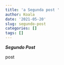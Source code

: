 ```yaml
---
title: 'a Segunda post '
author: Koala
date: '2021-05-20'
slug: segundo-post
categories: []
tags: []
---
```


***Segundo Post***


post